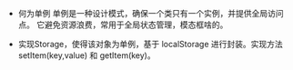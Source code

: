 [](https://juejin.cn/book/6844733790204461070/section/6844733790267375630)

- 何为单例
单例是一种设计模式，确保一个类只有一个实例，并提供全局访问点。
它避免资源浪费，常用于全局状态管理，模态框啥的。

- 实现Storage，使得该对象为单例，基于 localStorage 进行封装。实现方法 setItem(key,value) 和 getItem(key)。
